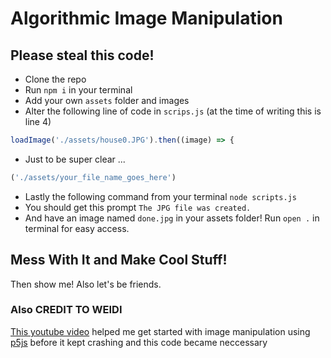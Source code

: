 # Algorithmic Image Manipulation

## Please steal this code!

- Clone the repo
- Run `npm i` in your terminal
- Add your own `assets` folder and images 
- Alter the following line of code in `scrips.js` (at the time of writing this is line 4)
```js
loadImage('./assets/house0.JPG').then((image) => {
```
- Just to be super clear ... 
```js
('./assets/your_file_name_goes_here')
```
- Lastly the following command from your terminal `node scripts.js`
- You should get this prompt `The JPG file was created.`
- And have an image named `done.jpg` in your assets folder! Run `open .` in terminal for easy access.

## Mess With It and Make Cool Stuff!
Then show me! Also let's be friends.

### Also CREDIT TO WEIDI

[This youtube video](https://www.youtube.com/watch?v=me04ZrTJqWA) helped me get started with image manipulation using [p5js](https://p5js.org/) before it kept crashing and this code became neccessary 